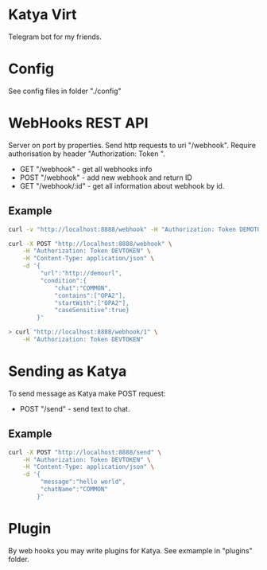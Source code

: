 # Katya Virt
Telegram bot for my friends.

# Config
See config files in folder "./config"

# WebHooks REST API
Server on port by properties. Send http requests to uri "/webhook". Require authorisation by header "Authorization: Token <token>".
* GET "/webhook" - get all webhooks info
* POST "/webhook" - add new webhook and return ID
* GET "/webhook/:id" - get all information about webhook by id.

## Example
```bash
curl -v "http://localhost:8888/webhook" -H "Authorization: Token DEMOTOKEN"
```

```bash
curl -X POST "http://localhost:8888/webhook" \
    -H "Authorization: Token DEVTOKEN" \
    -H "Content-Type: application/json" \
    -d '{
         "url":"http://demourl", 
         "condition":{
             "chat":"COMMON", 
             "contains":["OPA2"], 
             "startWith":["OPA2"], 
             "caseSensitive":true}
        }'
```

```bash
> curl "http://localhost:8888/webhook/1" \
    -H "Authorization: Token DEVTOKEN"
```

# Sending as Katya
To send message as Katya make POST request:
* POST "/send" - send text to chat.

## Example
```bash
curl -X POST "http://localhost:8888/send" \
    -H "Authorization: Token DEVTOKEN" \
    -H "Content-Type: application/json" \
    -d '{
         "message":"hello world", 
         "chatName":"COMMON"
        }'
```

# Plugin
By web hooks you may write plugins for Katya. See exmample in "plugins" folder.
